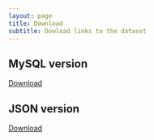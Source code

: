 ```yaml
---
layout: page
title: Download
subtitle: Dowload links to the dataset
---
```


## MySQL version
<a href="/dataset/cve_data.sql" download="download">Download</a>

## JSON version
<a href="/dataset/cve_data.json" download="download">Download</a>